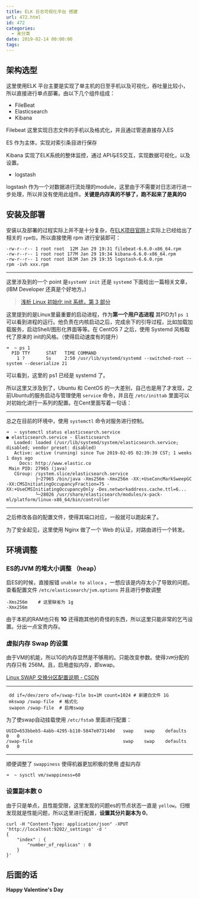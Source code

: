 ```yaml
---
title: ELK 日志可视化平台 搭建
url: 472.html
id: 472
categories:
  - 未分类
date: 2019-02-14 00:00:00
tags:
---
```


架构选型
----

这里使用ELK 平台主要是实现了单主机的日至手机以及可视化，吞吐量比较小，所以直接进行单点部署。由以下几个组件组成：

*   FileBeat
*   Elasticsearch
*   Kibana

Filebeat 这里实现日志文件的手机以及格式化，并且通过管道直接存入ES

ES 作为主体，实现对索引条目进行保存

Kibana 实现了ELK系统的整体监控，通过 API与ES交互，实现数据可视化，以及设置。

*   logstash

logstash 作为一个对数据进行流处理的module，这里由于不需要对日志进行进一步处理，所以并没有使用此组件。**关键是内存真的不够了，跑不起来了是真的Q**

安装及部署
-----

安装以及部署的过程实际上并不是十分复杂，在[ELK项目官网](https://www.elastic.co/)上实际上已经给出了相关的 `rpm包`，所以直接使用 rpm 进行安装即可：

    -rw-r--r-- 1 root root  12M Jan 29 19:31 filebeat-6.6.0-x86_64.rpm
    -rw-r--r-- 1 root root 177M Jan 29 19:34 kibana-6.6.0-x86_64.rpm
    -rw-r--r-- 1 root root 163M Jan 29 19:35 logstash-6.6.0.rpm
    rpm -ivh xxx.rpm

* * *

这里涉及到的一个 point 是`systemV init` 还是 `systemd` 下面给出一篇相关文章，(IBM Developer 还真是个好地方。)

> [浅析 Linux 初始化 init 系统，第 3 部分](https://www.ibm.com/developerworks/cn/linux/1407_liuming_init3/index.html)

这里提到的是Linux里最重要的启动进程，作为**第一个用户态进程** 其PID为1 `ps 1` 可以看到进程的运行。他负责在内核启动之后，完成余下的引导过程，比如加载加载服务，启动Shell/图形化界面等等。在 CentOS 7 之后，使用 Systemd 风格取代了原来的 init的风格。（使得启动速度有的提升）

    ➜  ~ ps 1
      PID TTY      STAT   TIME COMMAND
        1 ?        Ss     2:50 /usr/lib/systemd/systemd --switched-root --system --deserialize 21

可以看到，这里的 ps1 已经是 systemd 了。

所以这里又涉及到了，Ubuntu 和 CentOS 的一大差别，自己也是用了才发现，之前Ubuntu的服务启动与管理使用 `service` 命令，并且在 `/etc/inittab` 里面可以对初始化进行一系列的配置。在Cent里面写着一句话：

* * *

总之在目前的环境中，使用 `systemctl` 命令对服务进行控制。

    ➜  ~ systemctl status elasticsearch.service
    ● elasticsearch.service - Elasticsearch
       Loaded: loaded (/usr/lib/systemd/system/elasticsearch.service; disabled; vendor preset: disabled)
       Active: active (running) since Tue 2019-02-05 02:39:39 CST; 1 weeks 1 days ago
         Docs: http://www.elastic.co
     Main PID: 27965 (java)
       CGroup: /system.slice/elasticsearch.service
               ├─27965 /bin/java -Xms256m -Xmx256m -XX:+UseConcMarkSweepGC -XX:CMSInitiatingOccupancyFraction=75 -XX:+UseCMSInitiatingOccupancyOnly -Des.networkaddress.cache.ttl=6...
               └─28026 /usr/share/elasticsearch/modules/x-pack-ml/platform/linux-x86_64/bin/controller

* * *

之后修改各自的配置文件，使得其端口对应，一般就可以跑起来了。

为了安全起见，这里使用 Nginx 做了一个 Web 的认证，对路由进行一个转发。

环境调整
----

### ES的JVM 的堆大小调整 （heap）

启ES的时候，直接报错 `unable to alloca` ，一想应该是内存太小了导致的问题。查看配置文件 `/etc/elasticsearch/jvm.options` 并且进行参数调整

    -Xms256m    # 这里缺省为 1g
    -Xmx256m

由于本机的RAM也只有 **1G** 还得跑其他的奇怪的东西，所以这里只能非常的乞丐设置。分出一点宝贵内存。

### 虚拟内存 Swap 的设置

由于VM的机能，所以1G的内存显然是不够用的。只能改变参数。使得`JVM`分配的内存只有 256M。且，启用虚拟内存，即swap。

[Linux SWAP 交换分区配置说明 - CSDN](https://blog.csdn.net/tianlesoftware/article/details/8741873)

* * *

     dd if=/dev/zero of=/swap-file bs=1M count=1024 # 新建白文件 1G
     mkswap /swap-file  # 格式化
     swapon /swap-file  # 启用swap

为了使swap自动挂载使用 `/etc/fstab` 里面进行配置：

    UUID=653bbeb5-4abb-4295-b110-5847e073140d   swap    swap    defaults    0   0
    /swap-file                                  swap    swap    defaults    0   0

* * *

顺便调整了 `swappiness` 使得机器更加积极的使用 虚拟内存

    ➜  ~ sysctl vm/swappiness=60

### 设置副本数 0

由于只是单点，且性能受限，这里发现的问题es的节点状态一直是 `yellow`。归根发现就是性能问题，所以这里进行配置，**设置其分片副本为 0**。

    curl -H "Content-Type: application/json" -XPUT 'http://localhost:9202/_settings' -d '
    {
        "index" : {
            "number_of_replicas" : 0
        }
    }'
    

后面的话
----

**Happy Valentine's Day**
